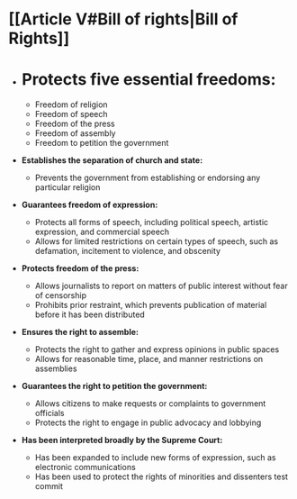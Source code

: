 # [[Article V#Bill of rights|Bill of Rights]]

* # **Protects five essential freedoms:**
    * Freedom of religion
    * Freedom of speech
    * Freedom of the press
    * Freedom of assembly
    * Freedom to petition the government

* **Establishes the separation of church and state:**
    * Prevents the government from establishing or endorsing any particular religion

* **Guarantees freedom of expression:**
    * Protects all forms of speech, including political speech, artistic expression, and commercial speech
    * Allows for limited restrictions on certain types of speech, such as defamation, incitement to violence, and obscenity

* **Protects freedom of the press:**
    * Allows journalists to report on matters of public interest without fear of censorship
    * Prohibits prior restraint, which prevents publication of material before it has been distributed

* **Ensures the right to assemble:**
    * Protects the right to gather and express opinions in public spaces
    * Allows for reasonable time, place, and manner restrictions on assemblies

* **Guarantees the right to petition the government:**
    * Allows citizens to make requests or complaints to government officials
    * Protects the right to engage in public advocacy and lobbying

* **Has been interpreted broadly by the Supreme Court:**
    * Has been expanded to include new forms of expression, such as electronic communications
    * Has been used to protect the rights of minorities and dissenters
test commit